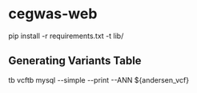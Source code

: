 # cegwas-web

pip install -r requirements.txt -t lib/


## Generating Variants Table
tb vcftb mysql --simple --print --ANN ${andersen_vcf}